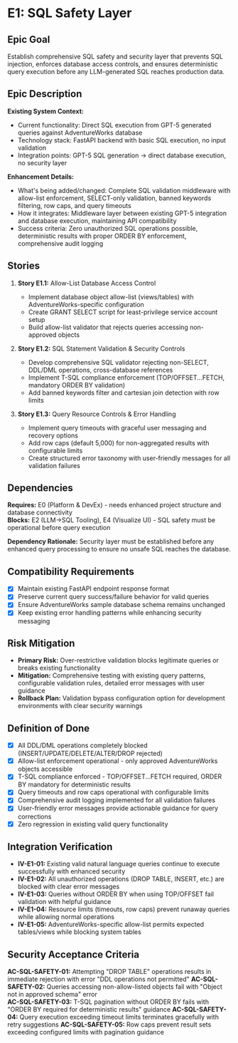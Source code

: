 # E1: SQL Safety Layer

## Epic Goal

Establish comprehensive SQL safety and security layer that prevents SQL injection, enforces database access controls, and ensures deterministic query execution before any LLM-generated SQL reaches production data.

## Epic Description

**Existing System Context:**

- Current functionality: Direct SQL execution from GPT-5 generated queries against AdventureWorks database
- Technology stack: FastAPI backend with basic SQL execution, no input validation
- Integration points: GPT-5 SQL generation → direct database execution, no security layer

**Enhancement Details:**

- What's being added/changed: Complete SQL validation middleware with allow-list enforcement, SELECT-only validation, banned keywords filtering, row caps, and query timeouts
- How it integrates: Middleware layer between existing GPT-5 integration and database execution, maintaining API compatibility
- Success criteria: Zero unauthorized SQL operations possible, deterministic results with proper ORDER BY enforcement, comprehensive audit logging

## Stories

1. **Story E1.1:** Allow-List Database Access Control
   - Implement database object allow-list (views/tables) with AdventureWorks-specific configuration
   - Create GRANT SELECT script for least-privilege service account setup
   - Build allow-list validator that rejects queries accessing non-approved objects

2. **Story E1.2:** SQL Statement Validation & Security Controls
   - Develop comprehensive SQL validator rejecting non-SELECT, DDL/DML operations, cross-database references
   - Implement T-SQL compliance enforcement (TOP/OFFSET...FETCH, mandatory ORDER BY validation)
   - Add banned keywords filter and cartesian join detection with row limits

3. **Story E1.3:** Query Resource Controls & Error Handling
   - Implement query timeouts with graceful user messaging and recovery options
   - Add row caps (default 5,000) for non-aggregated results with configurable limits
   - Create structured error taxonomy with user-friendly messages for all validation failures

## Dependencies

**Requires:** E0 (Platform & DevEx) - needs enhanced project structure and database connectivity  
**Blocks:** E2 (LLM→SQL Tooling), E4 (Visualize UI) - SQL safety must be operational before query execution

**Dependency Rationale:** Security layer must be established before any enhanced query processing to ensure no unsafe SQL reaches the database.

## Compatibility Requirements

- [x] Maintain existing FastAPI endpoint response format
- [x] Preserve current query success/failure behavior for valid queries
- [x] Ensure AdventureWorks sample database schema remains unchanged
- [x] Keep existing error handling patterns while enhancing security messaging

## Risk Mitigation

- **Primary Risk:** Over-restrictive validation blocks legitimate queries or breaks existing functionality
- **Mitigation:** Comprehensive testing with existing query patterns, configurable validation rules, detailed error messages with user guidance
- **Rollback Plan:** Validation bypass configuration option for development environments with clear security warnings

## Definition of Done

- [x] All DDL/DML operations completely blocked (INSERT/UPDATE/DELETE/ALTER/DROP rejected)
- [x] Allow-list enforcement operational - only approved AdventureWorks objects accessible
- [x] T-SQL compliance enforced - TOP/OFFSET...FETCH required, ORDER BY mandatory for deterministic results
- [x] Query timeouts and row caps operational with configurable limits
- [x] Comprehensive audit logging implemented for all validation failures
- [x] User-friendly error messages provide actionable guidance for query corrections
- [x] Zero regression in existing valid query functionality

## Integration Verification

- **IV-E1-01:** Existing valid natural language queries continue to execute successfully with enhanced security
- **IV-E1-02:** All unauthorized operations (DROP TABLE, INSERT, etc.) are blocked with clear error messages
- **IV-E1-03:** Queries without ORDER BY when using TOP/OFFSET fail validation with helpful guidance
- **IV-E1-04:** Resource limits (timeouts, row caps) prevent runaway queries while allowing normal operations
- **IV-E1-05:** AdventureWorks-specific allow-list permits expected tables/views while blocking system tables

## Security Acceptance Criteria

**AC-SQL-SAFETY-01:** Attempting "DROP TABLE" operations results in immediate rejection with error "DDL operations not permitted"
**AC-SQL-SAFETY-02:** Queries accessing non-allow-listed objects fail with "Object not in approved schema" error  
**AC-SQL-SAFETY-03:** T-SQL pagination without ORDER BY fails with "ORDER BY required for deterministic results" guidance
**AC-SQL-SAFETY-04:** Query execution exceeding timeout limits terminates gracefully with retry suggestions
**AC-SQL-SAFETY-05:** Row caps prevent result sets exceeding configured limits with pagination guidance
